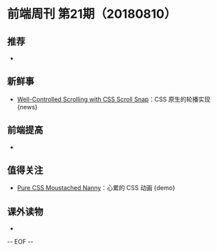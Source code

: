 # 前端周刊 第21期（20180810）

## 推荐

- 

## 新鲜事

- [Well-Controlled Scrolling with CSS Scroll Snap](https://developers.google.com/web/updates/2018/07/css-scroll-snap)：CSS 原生的轮播实现 {news}

## 前端提高

- 

## 值得关注

- [Pure CSS Moustached Nanny](https://codepen.io/miocene/pen/mjLPVp)：心累的 CSS 动画 {demo}

## 课外读物

- 

[//]: # (分类图标
    新闻 {news}
    视频 {video}
    教程 {tutorial}
    代码 {code}
    演示 {demo}
    观点 {opinion}
    技巧 {tips}
    工具 {tools}
    书籍 {book}
    文档 {doc}
    GayHub {github}
    规范 {w3c}
    规范 {mdn}
    Three.js {threejs}
  )

-- EOF --